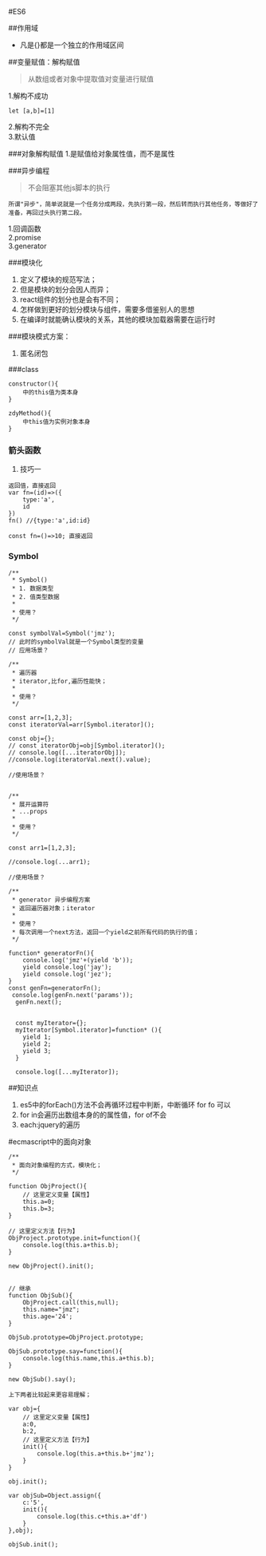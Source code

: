 #ES6

##作用域
- 凡是{}都是一个独立的作用域区间

##变量赋值：解构赋值
>从数组或者对象中提取值对变量进行赋值

1.解构不成功   
```
let [a,b]=[1]
```
2.解构不完全  
3.默认值  



###对象解构赋值
1.是赋值给对象属性值，而不是属性

###异步编程
>不会阻塞其他js脚本的执行

```
所谓"异步"，简单说就是一个任务分成两段，先执行第一段，然后转而执行其他任务，等做好了准备，再回过头执行第二段。
```

1.回调函数  
2.promise  
3.generator  

###模块化
1. 定义了模块的规范写法；  
2. 但是模块的划分会因人而异；  
3. react组件的划分也是会有不同；  
4. 怎样做到更好的划分模块与组件，需要多借鉴别人的思想  
5. 在编译时就能确认模块的关系，其他的模块加载器需要在运行时  

###模块模式方案：
1. 匿名闭包


###class
```
constructor(){
    中的this值为类本身
}

zdyMethod(){
    中this值为实例对象本身
}
```

### 箭头函数
1. 技巧一
```
返回值，直接返回
var fn=(id)=>({
    type:'a',
    id
})
fn() //{type:'a',id:id}

const fn=()=>10; 直接返回
```

### Symbol
```Symbol
/**
 * Symbol()  
 * 1. 数据类型
 * 2. 值类型数据
 * 
 * 使用？
 */

const symbolVal=Symbol('jmz');
// 此时的symbolVal就是一个Symbol类型的变量
// 应用场景？

/**
 * 遍历器
 * iterator,比for,遍历性能快；
 * 
 * 使用？
 */

const arr=[1,2,3];
const iteratorVal=arr[Symbol.iterator]();

const obj={};
// const iteratorObj=obj[Symbol.iterator]();
// console.log([...iteratorObj]);
//console.log(iteratorVal.next().value);

//使用场景？


/**
 * 展开运算符
 * ...props
 * 
 * 使用？
 */

const arr1=[1,2,3];

//console.log(...arr1);

//使用场景？

/**
 * generator 异步编程方案
 * 返回遍历器对象；iterator
 * 
 * 使用？
 * 每次调用一个next方法，返回一个yield之前所有代码的执行的值；
 */

function* generatorFn(){
    console.log('jmz'+(yield 'b'));
    yield console.log('jay');
    yield console.log('jez');
}
const genFn=generatorFn();
 console.log(genFn.next('params'));
  genFn.next();


  const myIterator={};
  myIterator[Symbol.iterator]=function* (){
    yield 1;
    yield 2;
    yield 3;
  }

  console.log([...myIterator]);
```

##知识点
1. es5中的forEach()方法不会再循环过程中判断，中断循环 for fo 可以
2. for in会遍历出数组本身的的属性值，for of不会
3. each:jquery的遍历


#ecmascript中的面向对象
```
/**
 * 面向对象编程的方式，模块化；
 */

function ObjProject(){
    // 这里定义变量【属性】
    this.a=0;
    this.b=3;
}

// 这里定义方法【行为】
ObjProject.prototype.init=function(){
    console.log(this.a+this.b);
}

new ObjProject().init();


// 继承
function ObjSub(){
    ObjProject.call(this,null);
    this.name="jmz";
    this.age='24';
}

ObjSub.prototype=ObjProject.prototype;

ObjSub.prototype.say=function(){
    console.log(this.name,this.a+this.b);
}

new ObjSub().say();

上下两者比较起来更容易理解；

var obj={
    // 这里定义变量【属性】
    a:0,
    b:2,
    // 这里定义方法【行为】
    init(){
        console.log(this.a+this.b+'jmz');
    }
}

obj.init();

var objSub=Object.assign({
    c:'5',
    init(){
        console.log(this.c+this.a+'df')
    }
},obj);

objSub.init();
```

